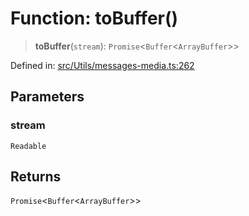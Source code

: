 # Function: toBuffer()

> **toBuffer**(`stream`): `Promise`\<`Buffer`\<`ArrayBuffer`\>\>

Defined in: [src/Utils/messages-media.ts:262](https://github.com/Fokusdotid/Baileys/blob/deec6cc75a88a82eaeedf16b76aa9218b2c772e3/src/Utils/messages-media.ts#L262)

## Parameters

### stream

`Readable`

## Returns

`Promise`\<`Buffer`\<`ArrayBuffer`\>\>
